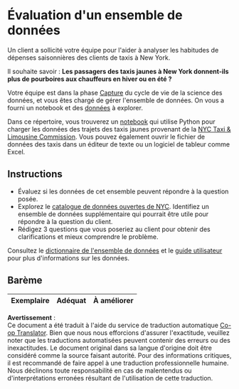 <!--
CO_OP_TRANSLATOR_METADATA:
{
  "original_hash": "564445c39ad29a491abcb9356fc4d47d",
  "translation_date": "2025-08-25T17:45:01+00:00",
  "source_file": "4-Data-Science-Lifecycle/14-Introduction/assignment.md",
  "language_code": "fr"
}
-->
# Évaluation d'un ensemble de données

Un client a sollicité votre équipe pour l'aider à analyser les habitudes de dépenses saisonnières des clients de taxis à New York.

Il souhaite savoir : **Les passagers des taxis jaunes à New York donnent-ils plus de pourboires aux chauffeurs en hiver ou en été ?**

Votre équipe est dans la phase [Capture](Readme.md#Capturing) du cycle de vie de la science des données, et vous êtes chargé de gérer l'ensemble de données. On vous a fourni un notebook et des [données](../../../../data/taxi.csv) à explorer.

Dans ce répertoire, vous trouverez un [notebook](../../../../4-Data-Science-Lifecycle/14-Introduction/notebook.ipynb) qui utilise Python pour charger les données des trajets des taxis jaunes provenant de la [NYC Taxi & Limousine Commission](https://docs.microsoft.com/en-us/azure/open-datasets/dataset-taxi-yellow?tabs=azureml-opendatasets).
Vous pouvez également ouvrir le fichier de données des taxis dans un éditeur de texte ou un logiciel de tableur comme Excel.

## Instructions

- Évaluez si les données de cet ensemble peuvent répondre à la question posée.
- Explorez le [catalogue de données ouvertes de NYC](https://data.cityofnewyork.us/browse?sortBy=most_accessed&utf8=%E2%9C%93). Identifiez un ensemble de données supplémentaire qui pourrait être utile pour répondre à la question du client.
- Rédigez 3 questions que vous poseriez au client pour obtenir des clarifications et mieux comprendre le problème.

Consultez le [dictionnaire de l'ensemble de données](https://www1.nyc.gov/assets/tlc/downloads/pdf/data_dictionary_trip_records_yellow.pdf) et le [guide utilisateur](https://www1.nyc.gov/assets/tlc/downloads/pdf/trip_record_user_guide.pdf) pour plus d'informations sur les données.

## Barème

Exemplaire | Adéquat | À améliorer
--- | --- | --- |

**Avertissement** :  
Ce document a été traduit à l'aide du service de traduction automatique [Co-op Translator](https://github.com/Azure/co-op-translator). Bien que nous nous efforcions d'assurer l'exactitude, veuillez noter que les traductions automatisées peuvent contenir des erreurs ou des inexactitudes. Le document original dans sa langue d'origine doit être considéré comme la source faisant autorité. Pour des informations critiques, il est recommandé de faire appel à une traduction professionnelle humaine. Nous déclinons toute responsabilité en cas de malentendus ou d'interprétations erronées résultant de l'utilisation de cette traduction.